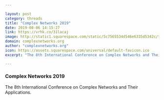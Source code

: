 ```yaml
---

layout: post
category: threads
title: "Complex Networks 2019"
date: 2019-08-06 14:15:27
link: https://vrhk.co/31lacaj
image: http://static1.squarespace.com/static/5c7565534d546e6335d5342c/t/5c912f7dee6eb073c01afca5/1553018750235/logo_b.png?format=1500w
domain: complexnetworks.org
author: "complexnetworks.org"
icon: https://assets.squarespace.com/universal/default-favicon.ico
excerpt: "The 8th International Conference on Complex Networks and Their Applications."

---
```


### Complex Networks 2019

The 8th International Conference on Complex Networks and Their Applications.